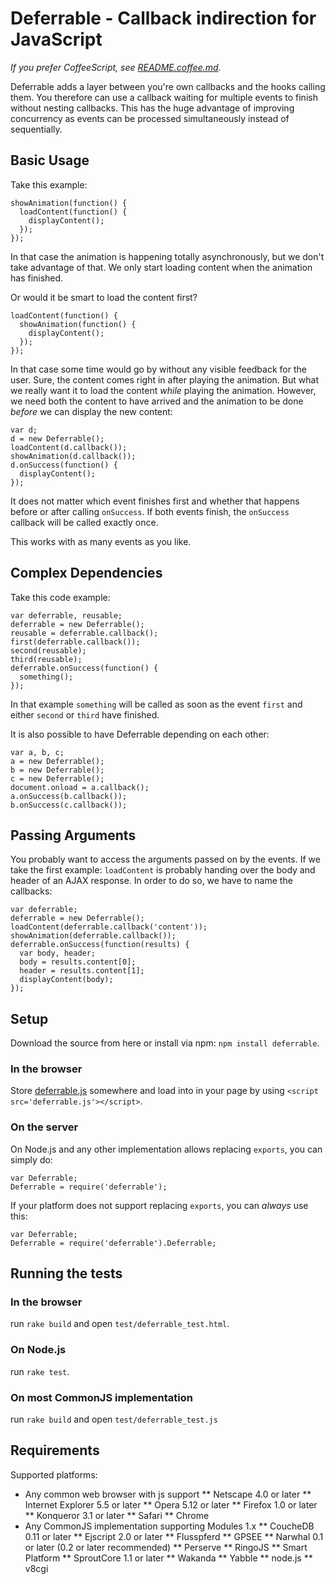 # Deferrable - Callback indirection for JavaScript
*If you prefer CoffeeScript, see [README.coffee.md](http://github.com/rkh/deferrable/blob/master/README.coffee.md).*

Deferrable adds a layer between you're own callbacks and the hooks calling them. You therefore can use a
callback waiting for multiple events to finish without nesting callbacks. This has the huge advantage of
improving concurrency as events can be processed simultaneously instead of sequentially.

## Basic Usage

Take this example:

    showAnimation(function() {
      loadContent(function() {
        displayContent();
      });
    });

In that case the animation is happening totally asynchronously, but we don't take advantage of that.
We only start loading content when the animation has finished.

Or would it be smart to load the content first?

    loadContent(function() {
      showAnimation(function() {
        displayContent();
      });
    });

In that case some time would go by without any visible feedback for the user. Sure, the content comes
right in after playing the animation. But what we really want it to load the content *while* playing the
animation. However, we need both the content to have arrived and the animation to be done *before* we can
display the new content:

    var d;
    d = new Deferrable();
    loadContent(d.callback());
    showAnimation(d.callback());
    d.onSuccess(function() {
      displayContent();
    });

It does not matter which event finishes first and whether that happens before or after calling `onSuccess`.
If both events finish, the `onSuccess` callback will be called exactly once.

This works with as many events as you like.

## Complex Dependencies

Take this code example:

    var deferrable, reusable;
    deferrable = new Deferrable();
    reusable = deferrable.callback();
    first(deferrable.callback());
    second(reusable);
    third(reusable);
    deferrable.onSuccess(function() {
      something();
    });

In that example `something` will be called as soon as the event `first` and either `second` or `third` have
finished.

It is also possible to have Deferrable depending on each other:

    var a, b, c;
    a = new Deferrable();
    b = new Deferrable();
    c = new Deferrable();
    document.onload = a.callback();
    a.onSuccess(b.callback());
    b.onSuccess(c.callback());

## Passing Arguments

You probably want to access the arguments passed on by the events. If we take the first example: `loadContent`
is probably handing over the body and header of an AJAX response. In order to do so, we have to name the callbacks:

    var deferrable;
    deferrable = new Deferrable();
    loadContent(deferrable.callback('content'));
    showAnimation(deferrable.callback());
    deferrable.onSuccess(function(results) {
      var body, header;
      body = results.content[0];
      header = results.content[1];
      displayContent(body);
    });

## Setup
Download the source from here or install via npm: `npm install deferrable`.

### In the browser
Store [deferrable.js](http://github.com/rkh/deferrable/blob/master/lib/deferrable.js) somewhere and load
into in your page by using `<script src='deferrable.js'></script>`.

### On the server
On Node.js and any other implementation allows replacing `exports`, you can simply do:

    var Deferrable;
    Deferrable = require('deferrable');

If your platform does not support replacing `exports`, you can *always* use this:

    var Deferrable;
    Deferrable = require('deferrable').Deferrable;

## Running the tests

### In the browser
run `rake build` and open `test/deferrable_test.html`.

### On Node.js
run `rake test`.

### On most CommonJS implementation
run `rake build` and open `test/deferrable_test.js`

## Requirements
Supported platforms:

* Any common web browser with js support
** Netscape 4.0 or later
** Internet Explorer 5.5 or later
** Opera 5.12 or later
** Firefox 1.0 or later
** Konqueror 3.1 or later
** Safari
** Chrome
* Any CommonJS implementation supporting Modules 1.x
** CoucheDB 0.11 or later
** Ejscript 2.0 or later
** Flusspferd
** GPSEE
** Narwhal 0.1 or later (0.2 or later recommended)
** Perserve
** RingoJS
** Smart Platform
** SproutCore 1.1 or later
** Wakanda
** Yabble
** node.js
** v8cgi

